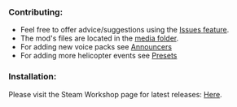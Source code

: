### Contributing:
- Feel free to offer advice/suggestions using the [Issues feature](https://github.com/sharkster91/ExpandedHelicopterEvents/issues).
- The mod's files are located in the [media folder](https://github.com/sharkster91/ExpandedHelicopterEvents/tree/main/Contents/mods/Expanded%20Helicopter%20Events/media).
- For adding new voice packs see [Announcers](https://github.com/sharkster91/ExpandedHelicopterEvents/blob/main/Contents/mods/Expanded%20Helicopter%20Events/media/lua/client/ExpandedHelicopter03a_Announcers.lua)
- For adding more helicopter events see [Presets](https://github.com/sharkster91/ExpandedHelicopterEvents/blob/main/Contents/mods/Expanded%20Helicopter%20Events/media/lua/client/ExpandedHelicopter02a_Presets.lua)


### Installation:
Please visit the Steam Workshop page for latest releases: [Here](https://steamcommunity.com/sharedfiles/filedetails/?id=2458631365).
